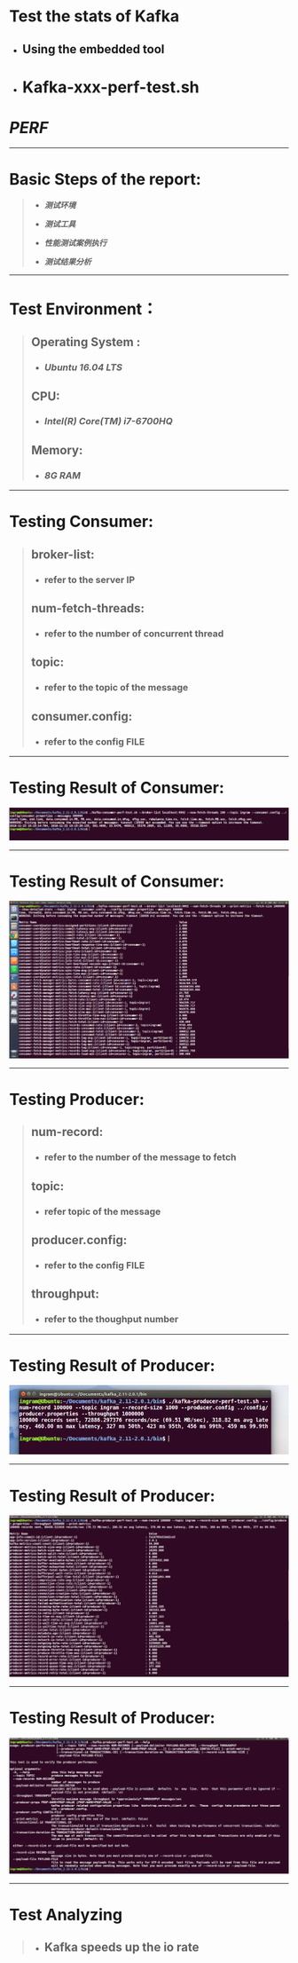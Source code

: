 Test the stats of Kafka
=======================
* ## Using the embedded tool 
* # Kafka-xxx-perf-test.sh
***PERF***
==========
___

Basic Steps of the report:
==========================
>* ***测试环境***
>
>* ***测试工具***
>
>* ***性能测试案例执行***
>
>* ***测试结果分析***
___

Test Environment：
===========
> ## Operating System : 
> 
> * ### ***Ubuntu 16.04 LTS*** 
> 
> ## CPU:
> 
> * ### ***Intel(R) Core(TM) i7-6700HQ***
> 
> ## Memory:
> 
> * ### ***8G RAM***
___

Testing Consumer:
=================
> ## broker-list: 
> * ### refer to the server IP
> ## num-fetch-threads: 
> * ### refer to the number of concurrent thread
> ## topic: 
> * ### refer to the topic of the message
> ## consumer.config: 
> * ### refer to the config FILE
___

Testing Result of Consumer:
=================
![center](consumerTest.png)
___

Testing Result of Consumer:
=================
![center](consumerDetailedTest.png)
___

Testing Producer:
=================
> ## num-record: 
> * ### refer to the number of the message to fetch
> ## topic: 
> * ### refer topic of the message
> ## producer.config: 
> * ### refer to the config FILE
> ## throughput: 
> * ### refer to the thoughput number
___

Testing Result of Producer:
=================
![center](ProducerTest.png)
___

Testing Result of Producer:
=================
![center](ProducerDetailedTest.png)
___

Testing Result of Producer:
=================
![center](ProducerHelp.png)
___

Test Analyzing
==============
> * ## Kafka speeds up the io rate